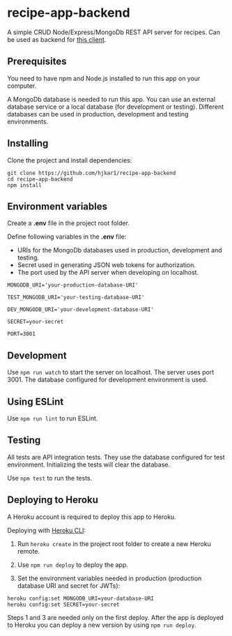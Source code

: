 # recipe-app-backend
A simple CRUD Node/Express/MongoDb REST API server for recipes. Can be used as backend for [this client](https://github.com/hjkar1/recipe-app-frontend).

## Prerequisites
You need to have npm and Node.js installed to run this app on your computer.

A MongoDb database is needed to run this app. You can use an external database service or a local database (for development or testing). Different databases can be used in production, development and testing environments.

## Installing
Clone the project and install dependencies:
```
git clone https://github.com/hjkar1/recipe-app-backend 
cd recipe-app-backend
npm install
```

## Environment variables
Create a **.env** file in the project root folder.

Define following variables in the **.env** file:
- URIs for the MongoDb databases used in production, development and testing.
- Secret used in generating JSON web tokens for authorization.
- The port used by the API server when developing on localhost.

```
MONGODB_URI='your-production-database-URI'

TEST_MONGODB_URI='your-testing-database-URI'

DEV_MONGODB_URI='your-development-database-URI'

SECRET=your-secret

PORT=3001
```
## Development
Use `npm run watch` to start the server on localhost. The server uses port 3001. The database configured for development environment is used.

## Using ESLint
Use `npm run lint` to run ESLint.

## Testing
All tests are API integration tests. They use the database configured for test environment. Initializing the tests will clear the database.

Use `npm test` to run the tests.


## Deploying to Heroku
A Heroku account is required to deploy this app to Heroku.

Deploying with [Heroku CLI](https://devcenter.heroku.com/articles/heroku-cli):

1. Run `heroku create` in the project root folder to create a new Heroku remote.

2. Use `npm run deploy` to deploy the app.

3. Set the environment variables needed in production (production database URI and secret for JWTs):
```
heroku config:set MONGODB_URI=your-database-URI
heroku config:set SECRET=your-secret
```

Steps 1 and 3 are needed only on the first deploy. After the app is deployed to Heroku you can deploy a new version by using `npm run deploy`.
